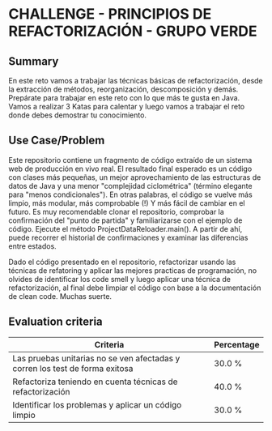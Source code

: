 # CHALLENGE - PRINCIPIOS DE REFACTORIZACIÓN - GRUPO VERDE #

## Summary ##

En este reto vamos a trabajar las técnicas básicas de refactorización, desde la extracción de métodos, reorganización, descomposición y demás. Prepárate para trabajar en este reto con lo que más te gusta en Java. Vamos a realizar 3 Katas para calentar y luego vamos a trabajar el reto donde debes demostrar tu conocimiento.

## Use Case/Problem ##

Este repositorio contiene un fragmento de código extraído de un sistema web de producción en vivo real. El resultado final esperado es un código con clases más pequeñas, un mejor aprovechamiento de las estructuras de datos de Java y una menor "complejidad ciclométrica" (término elegante para "menos condicionales"). En otras palabras, el código se vuelve más limpio, más modular, más comprobable (!) Y más fácil de cambiar en el futuro. Es muy recomendable clonar el repositorio, comprobar la confirmación del "punto de partida" y familiarizarse con el ejemplo de código. Ejecute el método ProjectDataReloader.main(). A partir de ahí, puede recorrer el historial de confirmaciones y examinar las diferencias entre estados.


Dado el código presentado en el repositorio, refactorizar usando las técnicas de refatoring y aplicar las mejores practicas de programación, no olvides de identificar los code smell y luego aplicar una técnica de refactorización, al final debe limpiar el código con base a la documentación de clean code. Muchas suerte.

## Evaluation criteria ##

| Criteria                                                                     | Percentage |
| ---------------------------------------------------------------------------- | ---------- |
| Las pruebas unitarias no se ven afectadas y corren los test de forma exitosa | 30.0 %     |
| Refactoriza teniendo en cuenta técnicas de refactorización                   | 40.0 %     |
| Identificar los problemas y aplicar un código limpio                         | 30.0 %     |#   T a l l e r T e n i s M e s a  
 